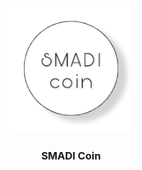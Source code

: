 <div align="center">
<a href="" rel="">
<img width=200px height=200px src="SMADIcoin.jpeg" alt="logo"></a>
</div>

<h3 align="center">SMADI Coin</h3>


